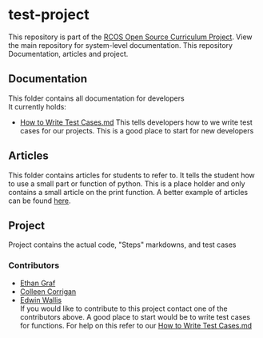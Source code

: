 # test-project
This repository is part of the [RCOS Open Source Curriculum Project](https://github.com/codingandcommunity/rcos-open-source-curriculum-project). View the main repository for system-level documentation. This repository Documentation, articles and project.
## Documentation  
This folder contains all documentation for developers  
It currently holds:  
- [How to Write Test Cases.md](https://github.com/codingandcommunity/test-project/blob/master/Documentation/How%20to%20Write%20Test%20Cases.md) This tells developers how to we write test cases for our projects. This is a good place to start for new developers 
## Articles
This folder contains articles for students to refer to. It tells the student how to use a small part or function of python. This is a place holder and only contains a small article on the print function. A better example of articles can be found [here](https://github.com/codingandcommunity/test-articles).
## Project  
Project contains the actual code, "Steps" markdowns, and test cases

### Contributors ###
- [Ethan Graf](https://github.com/eagraf)
- [Colleen Corrigan](https://github.com/collcorr72)
- [Edwin Wallis](https://github.com/meowskers)  
If you would like to contribute to this project contact one of the contributors above. A good place to start would be to write test cases for functions. For help on this refer to our [How to Write Test Cases.md](https://github.com/codingandcommunity/test-project/blob/master/Documentation/How%20to%20Write%20Test%20Cases.md)
 

